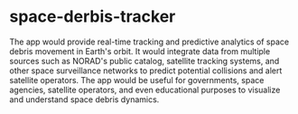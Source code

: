 # space-derbis-tracker
The app would provide real-time tracking and predictive analytics of space debris movement in Earth's orbit. It would integrate data from multiple sources such as NORAD's public catalog, satellite tracking systems, and other space surveillance networks to predict potential collisions and alert satellite operators. The app would be useful for governments, space agencies, satellite operators, and even educational purposes to visualize and understand space debris dynamics.
